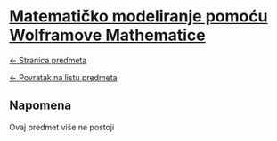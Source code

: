 # [Matematičko modeliranje pomoću Wolframove Mathematice](https://www.github.com/studosi-fer/WOLFRAM)
[<- Stranica predmeta](https://www.fer.unizg.hr/predmet/mmpwm_a)

[<- Povratak na listu predmeta](https://www.github.com/studosi/FER)

## Napomena
Ovaj predmet više ne postoji
